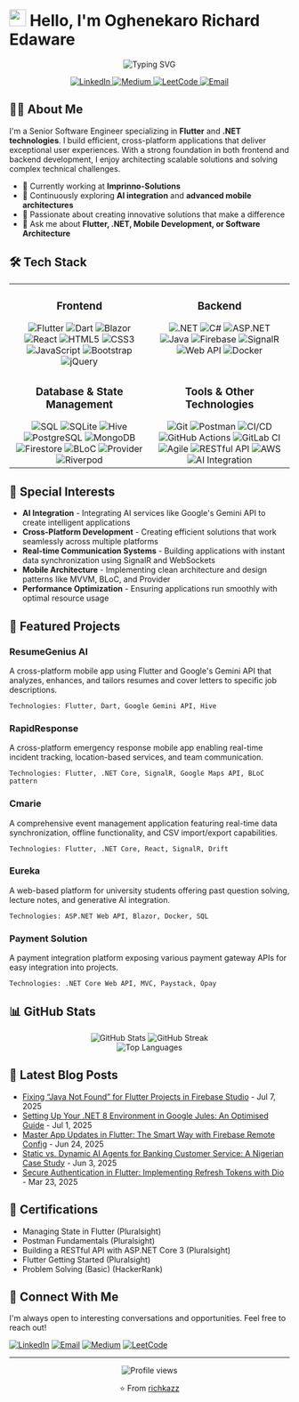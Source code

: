 # <img src="https://media.giphy.com/media/hvRJCLFzcasrR4ia7z/giphy.gif" width="30px"> Hello, I'm Oghenekaro Richard Edaware

<div align="center">
  <img src="https://readme-typing-svg.herokuapp.com?font=Fira+Code&pause=1000&color=2E97F7&center=true&vCenter=true&width=435&lines=Full+Stack+Developer;Mobile+App+Specialist;Flutter+Expert;.NET+Developer;Problem+Solver" alt="Typing SVG" />
</div>

<p align="center">
  <a href="https://linkedin.com/in/karo-edaware-39b1171b2">
    <img src="https://img.shields.io/badge/LinkedIn-0077B5?style=for-the-badge&logo=linkedin&logoColor=white" alt="LinkedIn" />
  </a>
  <a href="https://medium.com/@edawarekaro">
    <img src="https://img.shields.io/badge/Medium-12100E?style=for-the-badge&logo=medium&logoColor=white" alt="Medium" />
  </a>
  <a href="https://leetcode.com/Richkazz/">
    <img src="https://img.shields.io/badge/LeetCode-FFA116?style=for-the-badge&logo=leetcode&logoColor=white" alt="LeetCode" />
  </a>
  <a href="mailto:edawarekaro@gmail.com">
    <img src="https://img.shields.io/badge/Email-D14836?style=for-the-badge&logo=gmail&logoColor=white" alt="Email" />
  </a>
</p>

## 👨‍💻 About Me

I'm a Senior Software Engineer specializing in **Flutter** and **.NET technologies**. I build efficient, cross-platform applications that deliver exceptional user experiences. With a strong foundation in both frontend and backend development, I enjoy architecting scalable solutions and solving complex technical challenges.

- 🔭 Currently working at **Imprinno-Solutions**
- 🌱 Continuously exploring **AI integration** and **advanced mobile architectures**
- 🚀 Passionate about creating innovative solutions that make a difference
- 💬 Ask me about **Flutter, .NET, Mobile Development, or Software Architecture**

## 🛠️ Tech Stack

<table>
  <tr>
    <td valign="top" width="50%">
      <h3 align="center">Frontend</h3>
      <div align="center">  
        <img src="https://img.shields.io/badge/Flutter-02569B?style=for-the-badge&logo=flutter&logoColor=white" alt="Flutter" />
        <img src="https://img.shields.io/badge/Dart-0175C2?style=for-the-badge&logo=dart&logoColor=white" alt="Dart" />
        <img src="https://img.shields.io/badge/Blazor-512BD4?style=for-the-badge&logo=blazor&logoColor=white" alt="Blazor" />
        <img src="https://img.shields.io/badge/React-20232A?style=for-the-badge&logo=react&logoColor=61DAFB" alt="React" />
        <img src="https://img.shields.io/badge/HTML5-E34F26?style=for-the-badge&logo=html5&logoColor=white" alt="HTML5" />
        <img src="https://img.shields.io/badge/CSS3-1572B6?style=for-the-badge&logo=css3&logoColor=white" alt="CSS3" />
        <img src="https://img.shields.io/badge/JavaScript-F7DF1E?style=for-the-badge&logo=javascript&logoColor=black" alt="JavaScript" />
        <img src="https://img.shields.io/badge/Bootstrap-563D7C?style=for-the-badge&logo=bootstrap&logoColor=white" alt="Bootstrap" />
        <img src="https://img.shields.io/badge/jQuery-0769AD?style=for-the-badge&logo=jquery&logoColor=white" alt="jQuery" />
      </div>
    </td>
    <td valign="top" width="50%">
      <h3 align="center">Backend</h3>
      <div align="center">  
        <img src="https://img.shields.io/badge/.NET-512BD4?style=for-the-badge&logo=dotnet&logoColor=white" alt=".NET" />
        <img src="https://img.shields.io/badge/C%23-239120?style=for-the-badge&logo=c-sharp&logoColor=white" alt="C#" />
        <img src="https://img.shields.io/badge/ASP.NET-5C2D91?style=for-the-badge&logo=.net&logoColor=white" alt="ASP.NET" />
        <img src="https://img.shields.io/badge/Java-ED8B00?style=for-the-badge&logo=openjdk&logoColor=white" alt="Java" />
        <img src="https://img.shields.io/badge/Firebase-FFCA28?style=for-the-badge&logo=firebase&logoColor=black" alt="Firebase" />
        <img src="https://img.shields.io/badge/SignalR-512BD4?style=for-the-badge&logo=.net&logoColor=white" alt="SignalR" />
        <img src="https://img.shields.io/badge/Web_API-5C2D91?style=for-the-badge&logo=.net&logoColor=white" alt="Web API" />
        <img src="https://img.shields.io/badge/Docker-2496ED?style=for-the-badge&logo=docker&logoColor=white" alt="Docker" />
      </div>
    </td>
  </tr>
  <tr>
    <td valign="top" width="50%">
      <h3 align="center">Database & State Management</h3>
      <div align="center">  
        <img src="https://img.shields.io/badge/SQL-4479A1?style=for-the-badge&logo=mysql&logoColor=white" alt="SQL" />
        <img src="https://img.shields.io/badge/SQLite-003B57?style=for-the-badge&logo=sqlite&logoColor=white" alt="SQLite" />
        <img src="https://img.shields.io/badge/Hive-FF7A00?style=for-the-badge&logo=hibernate&logoColor=white" alt="Hive" />
        <img src="https://img.shields.io/badge/PostgreSQL-316192?style=for-the-badge&logo=postgresql&logoColor=white" alt="PostgreSQL" />
        <img src="https://img.shields.io/badge/MongoDB-4EA94B?style=for-the-badge&logo=mongodb&logoColor=white" alt="MongoDB" />
        <img src="https://img.shields.io/badge/Firestore-FFCA28?style=for-the-badge&logo=firebase&logoColor=black" alt="Firestore" />
        <img src="https://img.shields.io/badge/BLoC-02569B?style=for-the-badge&logo=flutter&logoColor=white" alt="BLoC" />
        <img src="https://img.shields.io/badge/Provider-02569B?style=for-the-badge&logo=flutter&logoColor=white" alt="Provider" />
        <img src="https://img.shields.io/badge/Riverpod-02569B?style=for-the-badge&logo=flutter&logoColor=white" alt="Riverpod" />
      </div>
    </td>
    <td valign="top" width="50%">
      <h3 align="center">Tools & Other Technologies</h3>
      <div align="center">  
        <img src="https://img.shields.io/badge/Git-F05032?style=for-the-badge&logo=git&logoColor=white" alt="Git" />
        <img src="https://img.shields.io/badge/Postman-FF6C37?style=for-the-badge&logo=postman&logoColor=white" alt="Postman" />
        <img src="https://img.shields.io/badge/CI/CD-2088FF?style=for-the-badge&logo=github-actions&logoColor=white" alt="CI/CD" />
        <img src="https://img.shields.io/badge/GitHub_Actions-2088FF?style=for-the-badge&logo=github-actions&logoColor=white" alt="GitHub Actions" />
        <img src="https://img.shields.io/badge/GitLab_CI-FC6D26?style=for-the-badge&logo=gitlab&logoColor=white" alt="GitLab CI" />
        <img src="https://img.shields.io/badge/Agile-0052CC?style=for-the-badge&logo=jira&logoColor=white" alt="Agile" />
        <img src="https://img.shields.io/badge/RESTful_API-009688?style=for-the-badge&logo=fastapi&logoColor=white" alt="RESTful API" />
        <img src="https://img.shields.io/badge/AWS-232F3E?style=for-the-badge&logo=amazon-aws&logoColor=white" alt="AWS" />
        <img src="https://img.shields.io/badge/AI_Integration-412991?style=for-the-badge&logo=openai&logoColor=white" alt="AI Integration" />
      </div>
    </td>
  </tr>
</table>

## 🧠 Special Interests

- **AI Integration** - Integrating AI services like Google's Gemini API to create intelligent applications
- **Cross-Platform Development** - Creating efficient solutions that work seamlessly across multiple platforms
- **Real-time Communication Systems** - Building applications with instant data synchronization using SignalR and WebSockets
- **Mobile Architecture** - Implementing clean architecture and design patterns like MVVM, BLoC, and Provider
- **Performance Optimization** - Ensuring applications run smoothly with optimal resource usage

## 🚀 Featured Projects

### ResumeGenius AI
A cross-platform mobile app using Flutter and Google's Gemini API that analyzes, enhances, and tailors resumes and cover letters to specific job descriptions.
```
Technologies: Flutter, Dart, Google Gemini API, Hive
```

### RapidResponse
A cross-platform emergency response mobile app enabling real-time incident tracking, location-based services, and team communication.
```
Technologies: Flutter, .NET Core, SignalR, Google Maps API, BLoC pattern
```

### Cmarie
A comprehensive event management application featuring real-time data synchronization, offline functionality, and CSV import/export capabilities.
```
Technologies: Flutter, .NET Core, React, SignalR, Drift
```

### Eureka
A web-based platform for university students offering past question solving, lecture notes, and generative AI integration.
```
Technologies: ASP.NET Web API, Blazor, Docker, SQL
```

### Payment Solution
A payment integration platform exposing various payment gateway APIs for easy integration into projects.
```
Technologies: .NET Core Web API, MVC, Paystack, Opay
```

## 📊 GitHub Stats

<div align="center">
  <img src="https://github-readme-stats.vercel.app/api?username=richkazz&show_icons=true&theme=radical" alt="GitHub Stats" />
  <img src="https://github-readme-streak-stats.herokuapp.com/?user=richkazz&theme=radical" alt="GitHub Streak" />
</div>

<div align="center">
  <img src="https://github-readme-stats.vercel.app/api/top-langs/?username=richkazz&layout=compact&theme=radical" alt="Top Languages" />
</div>

## 📝 Latest Blog Posts
<!-- BLOG-POST-LIST:START -->
- [Fixing “Java Not Found” for Flutter Projects in Firebase Studio](https://medium.com/@edawarekaro/fixing-java-not-found-for-flutter-projects-in-firebase-studio-33c2611f3f1b?source=rss-f7d2dcf65495------2) - Jul 7, 2025
- [Setting Up Your .NET 8 Environment in Google Jules: An Optimised Guide](https://medium.com/@edawarekaro/setting-up-your-net-8-environment-in-google-jules-an-optimised-guide-5b4c8588b874?source=rss-f7d2dcf65495------2) - Jul 1, 2025
- [Master App Updates in Flutter: The Smart Way with Firebase Remote Config](https://medium.com/@edawarekaro/master-app-updates-in-flutter-the-smart-way-with-firebase-remote-config-a592a44a4e19?source=rss-f7d2dcf65495------2) - Jun 24, 2025
- [Static vs. Dynamic AI Agents for Banking Customer Service: A Nigerian Case Study](https://medium.com/@edawarekaro/static-vs-dynamic-ai-agents-for-banking-customer-service-a-nigerian-case-study-f968f7cf1e98?source=rss-f7d2dcf65495------2) - Jun 3, 2025
- [Secure Authentication in Flutter: Implementing Refresh Tokens with Dio](https://medium.com/@edawarekaro/secure-authentication-in-flutter-implementing-refresh-tokens-with-dio-e3ebef1f56ef?source=rss-f7d2dcf65495------2) - Mar 23, 2025
<!-- BLOG-POST-LIST:END -->

## 📜 Certifications

- Managing State in Flutter (Pluralsight)
- Postman Fundamentals (Pluralsight)
- Building a RESTful API with ASP.NET Core 3 (Pluralsight)
- Flutter Getting Started (Pluralsight)
- Problem Solving (Basic) (HackerRank)

## 🔗 Connect With Me

I'm always open to interesting conversations and opportunities. Feel free to reach out!

[![LinkedIn](https://img.shields.io/badge/LinkedIn-Connect-blue?style=for-the-badge&logo=linkedin)](https://linkedin.com/in/karo-edaware-39b1171b2)
[![Email](https://img.shields.io/badge/Email-Contact-red?style=for-the-badge&logo=gmail)](mailto:edawarekaro@gmail.com)
[![Medium](https://img.shields.io/badge/Medium-Follow-black?style=for-the-badge&logo=medium)](https://medium.com/@edawarekaro)
[![LeetCode](https://img.shields.io/badge/LeetCode-Challenge_Me-orange?style=for-the-badge&logo=leetcode)](https://leetcode.com/Richkazz/)

---

<div align="center">
  <img src="https://komarev.com/ghpvc/?username=richkazz&color=blueviolet&style=flat-square" alt="Profile views" />
  <p>⭐️ From <a href="https://github.com/richkazz">richkazz</a></p>
</div>
